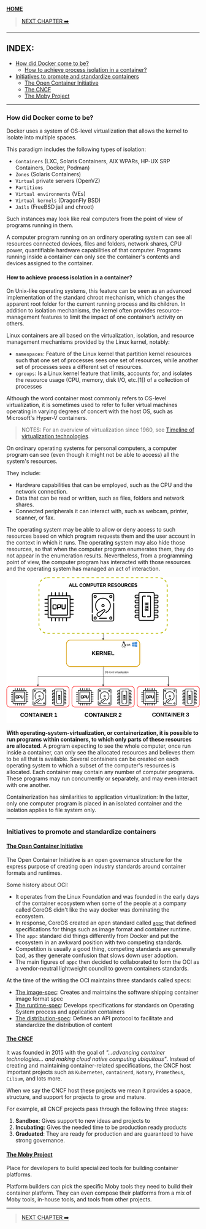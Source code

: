 [__HOME__](../../README.md)

> [NEXT CHAPTER ➡️](./2-theory.md)
---


## INDEX:

- [How did Docker come to be?](#how-did-docker-come-to-be)
    - [How to achieve process isolation in a container?](#how-to-achieve-process-isolation-in-a-container)
- [Initiatives to promote and standardize containers](#initiatives-to-promote-and-standardize-containers)
    - [The Open Container Initiative](#the-open-container-initiative)
    - [The CNCF](#the-cncf)
    - [The Moby Project](#the-moby-project)

---

### How did Docker come to be?

Docker uses a system of OS-level virtualization that allows the kernel to isolate into multiple spaces.

This paradigm includes the following types of isolation:

- `Containers` (LXC, Solaris Containers, AIX WPARs, HP-UX SRP Containers, Docker, Podman)
- `Zones` (Solaris Containers)
- `Virtual` private servers (OpenVZ)
- `Partitions`
- `Virtual environments` (VEs)
- `Virtual kernels` (DragonFly BSD)
- `Jails` (FreeBSD jail and chroot)

Such instances may look like real computers from the point of view of programs running in them.

A computer program running on an ordinary operating system can see all resources connected devices, files and folders, network shares, CPU power, quantifiable hardware capabilities of that computer. Programs running inside a container can only see the container's contents and devices assigned to the container.

#### How to achieve process isolation in a container?

On Unix-like operating systems, this feature can be seen as an advanced implementation of the standard chroot mechanism, which changes the apparent root folder for the current running process and its children. In addition to isolation mechanisms, the kernel often provides resource-management features to limit the impact of one container’s activity on others.

Linux containers are all based on the virtualization, isolation, and resource management mechanisms provided by the Linux kernel, notably:

- `namespaces`: Feature of the Linux kernel that partition kernel resources such that one set of processes sees one set of resources, while another set of processes sees a different set of resources.
- `cgroups`: Is a Linux kernel feature that limits, accounts for, and isolates the resource usage (CPU, memory, disk I/O, etc.[1]) of a collection of processes

Although the word container most commonly refers to OS-level virtualization, it is sometimes used to refer to fuller virtual machines operating in varying degrees of concert with the host OS, such as Microsoft's Hyper-V containers.

> NOTES: For an overview of virtualization since 1960, see [Timeline of virtualization technologies](https://en.m.wikipedia.org/wiki/Timeline_of_virtualization_technologies).

On ordinary operating systems for personal computers, a computer program can see (even though it might not be able to access) all the system's resources.

They include:
- Hardware capabilities that can be employed, such as the CPU and the network connection.
- Data that can be read or written, such as files, folders and network shares.
- Connected peripherals it can interact with, such as webcam, printer, scanner, or fax.

The operating system may be able to allow or deny access to such resources based on which program requests them and the user account in the context in which it runs. The operating system may also hide those resources, so that when the computer program enumerates them, they do not appear in the enumeration results. Nevertheless, from a programming point of view, the computer program has interacted with those resources and the operating system has managed an act of interaction.

![image](../docs/static/2-history/os_level_virtualization.png)

__With operating-system-virtualization, or containerization, it is possible to run programs within containers, to which only parts of these resources are allocated__. A program expecting to see the whole computer, once run inside a container, can only see the allocated resources and believes them to be all that is available. Several containers can be created on each operating system to which a subset of the computer's resources is allocated. Each container may contain any number of computer programs. These programs may run concurrently or separately, and may even interact with one another.

Containerization has similarities to application virtualization: In the latter, only one computer program is placed in an isolated container and the isolation applies to file system only.

---

### Initiatives to promote and standardize containers

#### [__The Open Container Initiative__](https://opencontainers.org/)

The Open Container Initiative is an open governance structure for the express purpose of creating open industry standards around container formats and runtimes.

Some history about OCI:
- It operates from the Linux Foundation and was founded in the early days of the container ecosystem when some of the people at a company called CoreOS didn't like the way docker was dominating the ecosystem.
- In response, CoreOS created an open standard called [`appc`](https://github.com/appc/spec) that defined specifications for things such as image format and container runtime.
- The `appc` standard did things differently from Docker and put the ecosystem in an awkward position with two competing standards.
- Competition is usually a good thing, competing standards are generally bad, as they generate confusion that slows down user adoption.
- The main figures of `appc` then decided to collaborated to form the OCI as a vendor-neutral lightweight council to govern containers standards.

At the time of the writing the OCI maintains three standards called specs:
- [The image-spec](https://github.com/opencontainers/image-spec): Creates and maintains the software shipping container image format spec
- [The runtime-spec](https://github.com/opencontainers/runtime-spec): Develops specifications for standards on Operating System process and application containers
- [The distribution-spec](https://github.com/opencontainers/distribution-spec): Defines an API protocol to facilitate and standardize the distribution of content

#### [__The CNCF__](https://www.cncf.io/)

It was founded in 2015 with the goal of _"...advancing container technologies... and making cloud native computing ubiquitous"_. Instead of creating and maintaining container-related specifications, the CNCF host important projects such as `Kubernetes`, `containerd`, `Notary`, `Prometheus`, `Cilium`, and lots more.

When we say the CNCF host these projects we mean it provides a space, structure, and support for projects to grow and mature.

For example, all CNCF projects pass through the following three stages:
1. __Sandbox__: Gives support to new ideas and projects to
2. __Incubating__: Gives the needed time to be production ready products
3. __Graduated__: They are ready for production and are guaranteed to have strong governance.

#### [__The Moby Project__](https://mobyproject.org/)

Place for developers to build specialized tools for building container platforms.

Platform builders can pick the specific Moby tools they need to build their container platform. They can even compose their platforms from a mix of Moby tools, in-house tools, and tools from other projects.

---

> [NEXT CHAPTER ➡️](./2-theory.md)